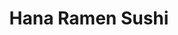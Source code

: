 ---
layout: place
title: "Hana Ramen Sushi"
permalink: /iowa/west-des-moines/hana-ramen-sushi.html
stateAbbr: IA
stateName: Iowa
cityName: West Des Moines
seo:
  name: "Hana Ramen Sushi"
  type: Restaurant
  links: http://www.hanaramensushi.com/
description: "Busy Japanese standby offering sushi & ramen in a contemporary, yellow dining room with a full bar. Looking for sushi in West Des Moines, Iowa? Check out Han..."
place_id: ChIJI49DhJAh7IcRJA_IzD2oWs4
photos:
  - name: >-
      places/ChIJI49DhJAh7IcRJA_IzD2oWs4/photos/AeeoHcLmHzKd5cJpJRdXQg5a4IJiLxCEiH4OAZHdOfqOTptOjczdKfZ671_n5abddATYrCkEdcjcH060Exbna_sGIPIMAn2wDm9Y3klZM7L4iKWwCSgvg9zmRyTn6m7aEriFCQTDlWqgNHwf5vCdBf_05zopcow7OkGM5BYGH3IR9l7P_8tLMirhG2PQJzB6dAz3s1k7PjPdyLskHaGOo-pPFd3995AG1XtFiC-Z1yA5xknYHRHhmKYC38rlSdM18zBU-3n_b4nCctF8M0g5S7rXgk6ut38GETznoHkgzPiQfkx6rQ
    widthPx: 4800
    heightPx: 3200
    authorAttributions:
      - displayName: Hana Ramen Sushi
        uri: https://maps.google.com/maps/contrib/114384877609320418359
        photoUri: >-
          https://lh3.googleusercontent.com/a-/ALV-UjW-peEfhJydbLaZiN2MgrqymHHcKDiYlYl_zz1pvGIzNSngEU0=s100-p-k-no-mo
    flagContentUri: >-
      https://www.google.com/local/imagery/report/?cb_client=maps_api_places.places_api&image_key=!1e10!2sAF1QipO8kzHy2MfBJRUuPcTfMsJ6QHIpUYBCzIb7qhqp&hl=en-US
    googleMapsUri: >-
      https://www.google.com/maps/place//data=!3m4!1e2!3m2!1sAF1QipO8kzHy2MfBJRUuPcTfMsJ6QHIpUYBCzIb7qhqp!2e10!4m2!3m1!1s0x87ec219084438f23:0xce5aa83dccc80f24
  - name: >-
      places/ChIJI49DhJAh7IcRJA_IzD2oWs4/photos/AeeoHcJsCPDAUmLW7-566tMRxci04oul1Q8etJkAqUBK8LOMuERNAuhuHdlJtJRe1H4eZ8SPnZyxZWU45n-LbBxN_4-4XCMydKnmmhWYgO8xqvHyqxpvZAhs2HBZgzZYqRmhQGhVN1c6Xfrs4OdyM7LdsKxQyolw5Vzf1vRNOnFK9lX3yc0YWmaMZh-p_MJwvX9ofB9HxfGXW4H559-_nY7dxpDGC_QFZbdqCaCk8MErZ7PmikWBZol8ArNfiateOCV88MrkPb9AvFUqb7WdZKb4SiUfBZj6FhxaQY-6Am5UJEjvzUv3Oc_7os2WNRbINwg0ENW_NSeuVpd4IxwobIRaZ1BOK4bj0mZonLl5u8WflpAuEU9gn4sOVcO6_IDsooBPKh7PjnozdigSFM-bFyVTW0m6090BVHiBTry9goprkpEgpgQ
    widthPx: 2252
    heightPx: 3752
    authorAttributions:
      - displayName: Todd Braun (The Food and Drink Guy)
        uri: https://maps.google.com/maps/contrib/109140155973750423506
        photoUri: >-
          https://lh3.googleusercontent.com/a-/ALV-UjWxn4ZbTCjhrMrluJdTY62CA_KrTquot_ePg2_C1-V59p0BxV_G=s100-p-k-no-mo
    flagContentUri: >-
      https://www.google.com/local/imagery/report/?cb_client=maps_api_places.places_api&image_key=!1e10!2sCIHM0ogKEICAgMDI6J2Q2wE&hl=en-US
    googleMapsUri: >-
      https://www.google.com/maps/place//data=!3m4!1e2!3m2!1sCIHM0ogKEICAgMDI6J2Q2wE!2e10!4m2!3m1!1s0x87ec219084438f23:0xce5aa83dccc80f24
  - name: >-
      places/ChIJI49DhJAh7IcRJA_IzD2oWs4/photos/AeeoHcLjTgMSbGr9RTImI66xICIghGtlHDvwx7ncVszFK8PWGQJ6rG-Jm4fvz16i7sB2y_rOHIHeofy9V4pKvjvF_CMdWePw3Y4lnt_J6midbgzWsUjeHHCLlqvPoSgwDSaW1sevLuzahTJlG3AH2eqv9jZequBnKH9SEu6THFOTgzvY4hOJad0FdNqst4cN50ETMLsTLllDEBadFpW9t9j_QEYCgtBsDidy3MqcCs5-nhUSf6eYZr4FljpqHrlFCsyodZZVS9IZQvonau1uJK-BzDjvCYn_rPhhtgOebS8HkWjeUw
    widthPx: 2048
    heightPx: 2048
    authorAttributions:
      - displayName: Hana Ramen Sushi
        uri: https://maps.google.com/maps/contrib/114384877609320418359
        photoUri: >-
          https://lh3.googleusercontent.com/a-/ALV-UjW-peEfhJydbLaZiN2MgrqymHHcKDiYlYl_zz1pvGIzNSngEU0=s100-p-k-no-mo
    flagContentUri: >-
      https://www.google.com/local/imagery/report/?cb_client=maps_api_places.places_api&image_key=!1e10!2sAF1QipPGU5Hoj1xPdHAp5Fp-r6UOWL8af-lenW4Lr3gm&hl=en-US
    googleMapsUri: >-
      https://www.google.com/maps/place//data=!3m4!1e2!3m2!1sAF1QipPGU5Hoj1xPdHAp5Fp-r6UOWL8af-lenW4Lr3gm!2e10!4m2!3m1!1s0x87ec219084438f23:0xce5aa83dccc80f24
  - name: >-
      places/ChIJI49DhJAh7IcRJA_IzD2oWs4/photos/AeeoHcK-m1QRUPod1Qr5V_gDeAcWar-3Ktrjyjh75-Ex0LAmabDAW8QvxOJJS6tTidxNOgBArHNAOMV7mX3sxofGzhzNYpDRk5UxIDw-dxpFI0ljjMafcjKfjyP08u3mA3hnQHrCxAV7l05jErSQ4TGugLxWFYRxmAuJ7eMbF6HMx1jIfYm5HoKGK-gFK5Ay4X8PO31iBmqKebrKfc1v6GJT9pdcT11jO2vFnvnBJVI_gJVwBkKQACzrBs8dJMUxWSkhAs5VCUslSFjyxcs9xfqWnjT_xx5RJgB7XjgrhnVfgNWtzpd7gO21Wxj1JcSHWY49CaKS7rVmvLHo6LOCxlriW0bYrqiMxKliNDYmdjrDHcheUNwAvvCRIeZTSSEF8NgkyirCuQnxZqvIEDQln7AYZTKMmL9K9wCpQgFxuQWDwJV6yGbk
    widthPx: 3072
    heightPx: 4080
    authorAttributions:
      - displayName: Lawrence Christiani
        uri: https://maps.google.com/maps/contrib/110208231250765125966
        photoUri: >-
          https://lh3.googleusercontent.com/a-/ALV-UjXzqmWTuouHaknDOedNWzTclA_iPP6bDSV-PujgqLvXpVwpp3TqmQ=s100-p-k-no-mo
    flagContentUri: >-
      https://www.google.com/local/imagery/report/?cb_client=maps_api_places.places_api&image_key=!1e10!2sCIHM0ogKEICAgMCIq_3o4wE&hl=en-US
    googleMapsUri: >-
      https://www.google.com/maps/place//data=!3m4!1e2!3m2!1sCIHM0ogKEICAgMCIq_3o4wE!2e10!4m2!3m1!1s0x87ec219084438f23:0xce5aa83dccc80f24
  - name: >-
      places/ChIJI49DhJAh7IcRJA_IzD2oWs4/photos/AeeoHcIE39U3v5HiIPK0IbPmYNhTwtdo_DnMGKJVd5sxp3k2IS2fSTJ9sBDkVg-pA9G-46Y3v4qRP5z6rWMgTmFs2zLnCa58kJs1_f9A6MSSSQZBLbd8dl5yrsoTaAQPKiiGIFGQ1sxS53zZr4nQnVmhoOgH6RWxVO4EFw6DSu3daM5Wq-WrRWSsKEAC4dVsNIa2COtUCsKMMjvgq3QWivYjHUZEk3JKThlko3XT9sRwPj65kb9Dyqhz-jFlVXbgY_rJLg1ArLPZI0jcDj6aSMrM0ninr07DX41qzWA7usuv1BUTSg
    widthPx: 2048
    heightPx: 2048
    authorAttributions:
      - displayName: Hana Ramen Sushi
        uri: https://maps.google.com/maps/contrib/114384877609320418359
        photoUri: >-
          https://lh3.googleusercontent.com/a-/ALV-UjW-peEfhJydbLaZiN2MgrqymHHcKDiYlYl_zz1pvGIzNSngEU0=s100-p-k-no-mo
    flagContentUri: >-
      https://www.google.com/local/imagery/report/?cb_client=maps_api_places.places_api&image_key=!1e10!2sAF1QipN18VyQK4jjMhhA3mWrzgPqaqLvW8Op_5S4pvsE&hl=en-US
    googleMapsUri: >-
      https://www.google.com/maps/place//data=!3m4!1e2!3m2!1sAF1QipN18VyQK4jjMhhA3mWrzgPqaqLvW8Op_5S4pvsE!2e10!4m2!3m1!1s0x87ec219084438f23:0xce5aa83dccc80f24
  - name: >-
      places/ChIJI49DhJAh7IcRJA_IzD2oWs4/photos/AeeoHcLY2N5ODyDe4JLNC3FF7BqaY6jlld1FwwSQKAt5RlcM8x1lvOodO5EUhQztQmmZX0g7jv6ogFMVQtyfWaV6_gZlJl3uhaq9l3sgWMV6k-z7Brx4ElhsKwgBc0T0mWQmXRHodWR9PwSworkFVM93wBTP6anZB0JN_sjAbC78etUtr-xpikRwLokKPwXI2_8NMXjuTe8TSZVTn4eiUeZv_AfvTpEGPu6n8Le0sVL4NEu-xUo8BU-7EbfcjX2fKbHw58KumsCpVJ9mSZPFXdOa5TsJTDdU5bZobf3q6wm-3g5-Nw
    widthPx: 3276
    heightPx: 4095
    authorAttributions:
      - displayName: Hana Ramen Sushi
        uri: https://maps.google.com/maps/contrib/114384877609320418359
        photoUri: >-
          https://lh3.googleusercontent.com/a-/ALV-UjW-peEfhJydbLaZiN2MgrqymHHcKDiYlYl_zz1pvGIzNSngEU0=s100-p-k-no-mo
    flagContentUri: >-
      https://www.google.com/local/imagery/report/?cb_client=maps_api_places.places_api&image_key=!1e10!2sAF1QipMHnuLzIGa0WtIpAphDXxphTMGsEDFyFX81ZULw&hl=en-US
    googleMapsUri: >-
      https://www.google.com/maps/place//data=!3m4!1e2!3m2!1sAF1QipMHnuLzIGa0WtIpAphDXxphTMGsEDFyFX81ZULw!2e10!4m2!3m1!1s0x87ec219084438f23:0xce5aa83dccc80f24
  - name: >-
      places/ChIJI49DhJAh7IcRJA_IzD2oWs4/photos/AeeoHcJmkqVof_aGVOoSme2UNVFfTRBgTNarGltCHwKHNx_fqb41AqgLppaBCByy1O5O_RSa2GjMa_PmBp269rvegRzvdSn4E7QRsz2JAs0Fbj0R_KlxJw1NR9C6Qk41U2J7AHa14o2G5IDRkGVEfJYVE_MSKK7Q1oooNIkwMJKf6Z_5bWAicxT5gekaWJNwcUeIJGOHYL2cDlBVHMJAmpRuul_3W9HF0VfQttiiou5z-XL7ivV2wABNskeaFzWIJnfAXeCV7GIKtCg1DPH-OMuasiyEhV9S8oX6KXCVS5l1idE5O7wewF1XjiygJ7k7o8DcjRZbsvFGID325iFySWx0kNNO4uBks-J2HHqUHwYevayXcDJprFUH9f8c83AVDElwlYxydWKb9tthX0b-I1X3T5ZklQ6YpXO9zHuAMxGJTxa42g
    widthPx: 4032
    heightPx: 3024
    authorAttributions:
      - displayName: Robert Kelen
        uri: https://maps.google.com/maps/contrib/101406235071538839617
        photoUri: >-
          https://lh3.googleusercontent.com/a-/ALV-UjXYvfx-s_zNph4Gg_5IStJX4BelCaCybXW4fpQ8YdQtEyJgP-9zpg=s100-p-k-no-mo
    flagContentUri: >-
      https://www.google.com/local/imagery/report/?cb_client=maps_api_places.places_api&image_key=!1e10!2sCIHM0ogKEICAgICh-JreJQ&hl=en-US
    googleMapsUri: >-
      https://www.google.com/maps/place//data=!3m4!1e2!3m2!1sCIHM0ogKEICAgICh-JreJQ!2e10!4m2!3m1!1s0x87ec219084438f23:0xce5aa83dccc80f24
  - name: >-
      places/ChIJI49DhJAh7IcRJA_IzD2oWs4/photos/AeeoHcLHYQjehJgdCFPK_AzTNa6cddMmLooJnV-QCG8qQSPhH2vfKqp64PT3SpKaH4ypxcNe5Pcbl0c_So6yW9_dsjfHAZggrTkuZ2PYIwVk_lqEuS1NUjSS5150Ox60yY_ENPb9O5qU1qSogJXai04BPQUgQJsytT5p0yMD9zWWvsRu8h6RJ1gGMTK8kX9SRNiqqcLK0QYwU9eZNPSXAmmluSnbahQWGtHl4EgmyCg8mrFozmJR4Sex8-cL0aJgH1kN-R8_jGvor39pHi6PV2-EpPb1WSDlCiuS1C11wPdEuJTd0G6XSWJAe9peDMxAf9nsbw4qae72fQjSU6F8LvE9R_8OMEcL8w5DdVluYmiQaKmuwOVtcrKeFSwJsr6A4Yk58uzL8zri02ruI2aKy1ifmnOfo27wWzynwgGJC7AdAd6DS_0
    widthPx: 4016
    heightPx: 3008
    authorAttributions:
      - displayName: Natasha Shanks
        uri: https://maps.google.com/maps/contrib/109942651371250979033
        photoUri: >-
          https://lh3.googleusercontent.com/a-/ALV-UjX9Dau7kkFUpO5y6GhXR8ehCAbyWiO4tUw3-STB8nQ8ysXUsrAqQA=s100-p-k-no-mo
    flagContentUri: >-
      https://www.google.com/local/imagery/report/?cb_client=maps_api_places.places_api&image_key=!1e10!2sCIHM0ogKEICAgICy582y_AE&hl=en-US
    googleMapsUri: >-
      https://www.google.com/maps/place//data=!3m4!1e2!3m2!1sCIHM0ogKEICAgICy582y_AE!2e10!4m2!3m1!1s0x87ec219084438f23:0xce5aa83dccc80f24
  - name: >-
      places/ChIJI49DhJAh7IcRJA_IzD2oWs4/photos/AeeoHcKoUiiGwu7tmLXCcoDMyEs28mPoiYfLtuzsmtG6C4YUZwenjpydDTqNl4AC5NrlVRCxDLl8tlMuOhQn2W-xHnVrv-IKVkbA_cK0T6erHeCMxozxu3585we3cbjHncyLa_1OhMzfsdRDzOT5ap927D25TAJ4JrIWrPQmgNg6Oe4rkRX9w8EMVTOKiFyTFVaEL007c3rydOTkVI3KPTjCKEzYseOuErA827RqR4J4mWSom_zsySIXhOucDfXBq2WK6SiPsQIdvkLdhKNPcqnPnfLUsy16Cy4nYVsaLM_NhSkqM2VuYf9hOJWSlWd_GBpjP_M1g_AoEfY5Bel52lEwpnxUmrlhL0Rx4K8X_qh6v251K08orym2y134fRK65gxm7q-Jy2TLk4Qb89J1ajXSo9dOeOQUdGiHHUDbN-jPZNWZJA
    widthPx: 4608
    heightPx: 3456
    authorAttributions:
      - displayName: juan olvera
        uri: https://maps.google.com/maps/contrib/101184273923345560694
        photoUri: >-
          https://lh3.googleusercontent.com/a/ACg8ocLEL12CBh7e8wWZDk7wFTkpnJ4UV8JoPx7nhAnLfa6cPf4GHw=s100-p-k-no-mo
    flagContentUri: >-
      https://www.google.com/local/imagery/report/?cb_client=maps_api_places.places_api&image_key=!1e10!2sCIHM0ogKEICAgICX2-SZNg&hl=en-US
    googleMapsUri: >-
      https://www.google.com/maps/place//data=!3m4!1e2!3m2!1sCIHM0ogKEICAgICX2-SZNg!2e10!4m2!3m1!1s0x87ec219084438f23:0xce5aa83dccc80f24
  - name: >-
      places/ChIJI49DhJAh7IcRJA_IzD2oWs4/photos/AeeoHcKfmTdgSlNzs1q3LDvCJ9K49VjsQ4g4cCyjqHDWDG48f6aFl4lx0nRGKrPzPz6s5OcKUhHwj2TL9UmXU2P7Wy2nOMLlin2ZW2AOdM-71V3wPuemzVL7wiyStuLuO8_TQqDSKfD147D60-gasqMAZG2lWFDmspFIudYhXJlwxbrwIW-g-uPDTeAUEVGhnr7FNrXSH31-Z-VKSKpEU3oWby40BC5s5751iXz5Jy3-_wKbblXg8Z2fcb-cp1rkDLsC5quZgDbx_QlnBW7Wt29PZLh2Ufa9hTMK_X3RucbEDSn4OqxhDA4_scDkrmtSEbORDD_JSmmLWCiHPnRCkgk4ph4lViDZIgFQTyJCdvA0if0qN2giA8Dmp6q0w84mHdN_MEGsHZYTk00gnERtqp-WgjlQZCZGjT9CRt_W0_pN62afTy7G
    widthPx: 2992
    heightPx: 2992
    authorAttributions:
      - displayName: Todd Braun (The Food and Drink Guy)
        uri: https://maps.google.com/maps/contrib/109140155973750423506
        photoUri: >-
          https://lh3.googleusercontent.com/a-/ALV-UjWxn4ZbTCjhrMrluJdTY62CA_KrTquot_ePg2_C1-V59p0BxV_G=s100-p-k-no-mo
    flagContentUri: >-
      https://www.google.com/local/imagery/report/?cb_client=maps_api_places.places_api&image_key=!1e10!2sCIHM0ogKEICAgMDI6J3YxwE&hl=en-US
    googleMapsUri: >-
      https://www.google.com/maps/place//data=!3m4!1e2!3m2!1sCIHM0ogKEICAgMDI6J3YxwE!2e10!4m2!3m1!1s0x87ec219084438f23:0xce5aa83dccc80f24
address: 7450 Bridgewood Blvd Suite 205, West Des Moines, IA 50266, USA
street: 7450 Bridgewood Blvd Suite 205
city: West Des Moines
state: IA
zip: '50266'
country: USA
neighborhood: null
latitude: '41.567481'
longitude: '-93.811456'
accessibility_options:
  wheelchairAccessibleParking: true
  wheelchairAccessibleEntrance: true
  wheelchairAccessibleRestroom: true
  wheelchairAccessibleSeating: true
business_status: OPERATIONAL
name: Hana Ramen Sushi
google_maps_links:
  directionsUri: >-
    https://www.google.com/maps/dir//''/data=!4m7!4m6!1m1!4e2!1m2!1m1!1s0x87ec219084438f23:0xce5aa83dccc80f24!3e0
  placeUri: https://maps.google.com/?cid=14869382103099248420
  writeAReviewUri: >-
    https://www.google.com/maps/place//data=!4m3!3m2!1s0x87ec219084438f23:0xce5aa83dccc80f24!12e1
  reviewsUri: >-
    https://www.google.com/maps/place//data=!4m4!3m3!1s0x87ec219084438f23:0xce5aa83dccc80f24!9m1!1b1
  photosUri: >-
    https://www.google.com/maps/place//data=!4m3!3m2!1s0x87ec219084438f23:0xce5aa83dccc80f24!10e5
primary_type: Japanese Restaurant
opening_hours:
  regular: null
  current: null
secondary_opening_hours:
  regular:
    weekdayDescriptions: null
    type: null
  current:
    weekdayDescriptions: null
    type: null
phone: (515) 222-9998
price_level: PRICE_LEVEL_MODERATE
price_range: $20 &ndash; $30
rating: '4.5'
rating_count: 1163
website: http://www.hanaramensushi.com/
reviews:
  - name: >-
      places/ChIJI49DhJAh7IcRJA_IzD2oWs4/reviews/ChdDSUhNMG9nS0VJQ0FnSUNfMHZTXy1nRRAB
    relativePublishTimeDescription: 2 months ago
    rating: 5
    text:
      text: >-
        I loved the atmosphere, is very busy but they call you which allows you
        to walk the strip mall, it sit in the comfort of you car. Service is
        good considering how busy they. The food is spot on! The presentation,
        the quality... They have it all. It was so delicious, we had multiple
        items and they all were delicious. Great place, you should take the time
        to visit. Oh and the cheese cake is unbelievable! I world go there just
        for that.
      languageCode: en
    originalText:
      text: >-
        I loved the atmosphere, is very busy but they call you which allows you
        to walk the strip mall, it sit in the comfort of you car. Service is
        good considering how busy they. The food is spot on! The presentation,
        the quality... They have it all. It was so delicious, we had multiple
        items and they all were delicious. Great place, you should take the time
        to visit. Oh and the cheese cake is unbelievable! I world go there just
        for that.
      languageCode: en
    authorAttribution:
      displayName: Chris Hodges
      uri: https://www.google.com/maps/contrib/107787399439720749753/reviews
      photoUri: >-
        https://lh3.googleusercontent.com/a-/ALV-UjXmZDmpML4o5hy3RwlHPAOVuhxESq44Rg6x7kztGfgoCL1JAyKD-g=s128-c0x00000000-cc-rp-mo-ba4
    publishTime: '2025-01-14T15:18:35.655201Z'
    flagContentUri: >-
      https://www.google.com/local/review/rap/report?postId=ChdDSUhNMG9nS0VJQ0FnSUNfMHZTXy1nRRAB&d=17924085&t=1
    googleMapsUri: >-
      https://www.google.com/maps/reviews/data=!4m6!14m5!1m4!2m3!1sChdDSUhNMG9nS0VJQ0FnSUNfMHZTXy1nRRAB!2m1!1s0x87ec219084438f23:0xce5aa83dccc80f24
  - name: >-
      places/ChIJI49DhJAh7IcRJA_IzD2oWs4/reviews/ChdDSUhNMG9nS0VJQ0FnSUN2MUxPXzJRRRAB
    relativePublishTimeDescription: 4 months ago
    rating: 3
    text:
      text: >-
        Went here with my mom on a Saturday night. They weren't on a wait when
        we got there but were when we leaving. The service was good. My mom
        enjoyed her ramen. My ramen was okay. They only have three options for
        broth, two beef and one soy sauce. I can't have beef so I had to get the
        soy sauce broth which I didn't like very much despite how much I like
        soy sauce. I really wish they had a chicken broth option for the ramen
        especially since they have multiple chicken ramens. My mom and I both
        got the spicy chicken ramen.
      languageCode: en
    originalText:
      text: >-
        Went here with my mom on a Saturday night. They weren't on a wait when
        we got there but were when we leaving. The service was good. My mom
        enjoyed her ramen. My ramen was okay. They only have three options for
        broth, two beef and one soy sauce. I can't have beef so I had to get the
        soy sauce broth which I didn't like very much despite how much I like
        soy sauce. I really wish they had a chicken broth option for the ramen
        especially since they have multiple chicken ramens. My mom and I both
        got the spicy chicken ramen.
      languageCode: en
    authorAttribution:
      displayName: Finch Moore
      uri: https://www.google.com/maps/contrib/116929553098774418240/reviews
      photoUri: >-
        https://lh3.googleusercontent.com/a-/ALV-UjXSX6u_tV8xOhuebkHyGfzN6E_gt4kKvNoH1JqZlFeY1RZOSw9K=s128-c0x00000000-cc-rp-mo-ba3
    publishTime: '2024-12-08T12:21:34.946583Z'
    flagContentUri: >-
      https://www.google.com/local/review/rap/report?postId=ChdDSUhNMG9nS0VJQ0FnSUN2MUxPXzJRRRAB&d=17924085&t=1
    googleMapsUri: >-
      https://www.google.com/maps/reviews/data=!4m6!14m5!1m4!2m3!1sChdDSUhNMG9nS0VJQ0FnSUN2MUxPXzJRRRAB!2m1!1s0x87ec219084438f23:0xce5aa83dccc80f24
  - name: >-
      places/ChIJI49DhJAh7IcRJA_IzD2oWs4/reviews/ChdDSUhNMG9nS0VJQ0FnSUNYMi1TWjVnRRAB
    relativePublishTimeDescription: 5 months ago
    rating: 5
    text:
      text: >-
        One of the best tasting sushi places to go around the Des Moines Area.
        Their sushi had great proportions and amazing taste that will make you
        want to come back for more. I could do without the pineapple fried rice
        and the grilled teriyaki steak. Overall a great place to eat Sushi.
      languageCode: en
    originalText:
      text: >-
        One of the best tasting sushi places to go around the Des Moines Area.
        Their sushi had great proportions and amazing taste that will make you
        want to come back for more. I could do without the pineapple fried rice
        and the grilled teriyaki steak. Overall a great place to eat Sushi.
      languageCode: en
    authorAttribution:
      displayName: juan olvera
      uri: https://www.google.com/maps/contrib/101184273923345560694/reviews
      photoUri: >-
        https://lh3.googleusercontent.com/a/ACg8ocLEL12CBh7e8wWZDk7wFTkpnJ4UV8JoPx7nhAnLfa6cPf4GHw=s128-c0x00000000-cc-rp-mo-ba4
    publishTime: '2024-10-20T21:15:24.305726Z'
    flagContentUri: >-
      https://www.google.com/local/review/rap/report?postId=ChdDSUhNMG9nS0VJQ0FnSUNYMi1TWjVnRRAB&d=17924085&t=1
    googleMapsUri: >-
      https://www.google.com/maps/reviews/data=!4m6!14m5!1m4!2m3!1sChdDSUhNMG9nS0VJQ0FnSUNYMi1TWjVnRRAB!2m1!1s0x87ec219084438f23:0xce5aa83dccc80f24
  - name: >-
      places/ChIJI49DhJAh7IcRJA_IzD2oWs4/reviews/ChZDSUhNMG9nS0VJQ0FnSUN5bHBqd0R3EAE
    relativePublishTimeDescription: a week ago
    rating: 4
    text:
      text: "4.4* (out of 5)\nFood: 5*     Atmosphere: 5*     Value: 4*     Service: 3*\nWould I go back / Recommend?: 5*\_(Definitely)\nTotal check/person: $41\n\n03/29/2025\nTonight was my wife's turn to pick our destination after Mass and she chose Hana Ramen Sushi again (we were there last October and she really enjoyed her ramen).\n\nTonight was another good stop that we both enjoyed.  The food was once again fantastic (details in the following paragraph) - and that is the main criteria when selecting a restaurant.  While communicating with our waiter was easier this time, the food delivery was quite slow to our standards - on the order of 20-30 minutes for each course after it was ordered.\n\nTonight, we started off with a Cucumber Martini (with Jalapeno) and a Salted Caramel Milk Tea (I gave up alcohol for Lent).  The Jalapeno in the Cucumber Martini was a pretty strong kick and my wife enjoyed it.  And yes, the Salted Caramel Milk Tea was quite delicious and yet was pretty light - didn't come across as thick, syrupy or overly sweet.\n\nWe started by sharing a Pork Gyozo Soup (see picture) that was very good, then decided to add on a Hana Pizza (see picture).  That Hana Pizza was definitely the highlight of my experience - a very light crust, a peanut based sauce with some fresh sushi and veggies to top it off!  My wife ordered the Combo Yaki Soba (see picture) for her meal and I opted for the Chicken Pineapple Fried Rice (see picture).  We really liked both dishes and would highly recommend them.\n\n10/12/2024\nWe have wanted to stop here several times and finally took the opportunity to do so tonight after a 4 year gap.  The exterior was modern, clean and inviting and the interior continued that vibe.  Just like the \"this place must be authentic\" feeling you get in a good Mexican restaurant (when the wait staff struggles a bit with the English language), you immediately pick up on that here...but with Japanese instead of Spanish as the core language.\n\nWe started by enjoying a Lucky Buddha beer and Raspberry Mule (see picture), followed by a delicious Ginger Salad (see picture).  My wife then opted for Spicy Chicken Ramen (see picture) for her meal and I ordered  a Spicy Scallop Roll (see picture) and Tuna Avocado Roll (see picture).  We really enjoyed all of the food!\n\nThe service was average...partially due to the wait time and partially due to the challenge of communicating with our waitress - it needed to repeat things several times in different ways to assure understanding.  The value was above average - $31/person with everything mentioned (including tax).\n\n2021\nStopped for dinner tonight and enjoyed the food.  Communication was a bit of a challenge, as it wasn't until the 3rd person coming to help before they understood the question \"what is the Seasonal Choice tap beer on the menu\", but the food quality was excellent!\n\nI started with a Hana Fuji Apple Sake (see picture) which had a strong apple flavor without being too sweet.  Next, we enjoyed an Angry Z Special Roll followed by a Spicy Crunch Crab Roll (see pictures) based on our waitress' recommendation.  Both of them were delicious and highly recommended.  Finally, we finished with the Spicy Chicken Ramen with Spicy sauce (see picture) - very good!\n\nIf you like sushi rolls or ramen, the food is definitely worth the stop.\n\nFood: 5\nAtmosphere: 4\nCharacter: 4\nService: 4\n\nIf you found this review helpful, please click on 'Like'"
      languageCode: en
    originalText:
      text: "4.4* (out of 5)\nFood: 5*     Atmosphere: 5*     Value: 4*     Service: 3*\nWould I go back / Recommend?: 5*\_(Definitely)\nTotal check/person: $41\n\n03/29/2025\nTonight was my wife's turn to pick our destination after Mass and she chose Hana Ramen Sushi again (we were there last October and she really enjoyed her ramen).\n\nTonight was another good stop that we both enjoyed.  The food was once again fantastic (details in the following paragraph) - and that is the main criteria when selecting a restaurant.  While communicating with our waiter was easier this time, the food delivery was quite slow to our standards - on the order of 20-30 minutes for each course after it was ordered.\n\nTonight, we started off with a Cucumber Martini (with Jalapeno) and a Salted Caramel Milk Tea (I gave up alcohol for Lent).  The Jalapeno in the Cucumber Martini was a pretty strong kick and my wife enjoyed it.  And yes, the Salted Caramel Milk Tea was quite delicious and yet was pretty light - didn't come across as thick, syrupy or overly sweet.\n\nWe started by sharing a Pork Gyozo Soup (see picture) that was very good, then decided to add on a Hana Pizza (see picture).  That Hana Pizza was definitely the highlight of my experience - a very light crust, a peanut based sauce with some fresh sushi and veggies to top it off!  My wife ordered the Combo Yaki Soba (see picture) for her meal and I opted for the Chicken Pineapple Fried Rice (see picture).  We really liked both dishes and would highly recommend them.\n\n10/12/2024\nWe have wanted to stop here several times and finally took the opportunity to do so tonight after a 4 year gap.  The exterior was modern, clean and inviting and the interior continued that vibe.  Just like the \"this place must be authentic\" feeling you get in a good Mexican restaurant (when the wait staff struggles a bit with the English language), you immediately pick up on that here...but with Japanese instead of Spanish as the core language.\n\nWe started by enjoying a Lucky Buddha beer and Raspberry Mule (see picture), followed by a delicious Ginger Salad (see picture).  My wife then opted for Spicy Chicken Ramen (see picture) for her meal and I ordered  a Spicy Scallop Roll (see picture) and Tuna Avocado Roll (see picture).  We really enjoyed all of the food!\n\nThe service was average...partially due to the wait time and partially due to the challenge of communicating with our waitress - it needed to repeat things several times in different ways to assure understanding.  The value was above average - $31/person with everything mentioned (including tax).\n\n2021\nStopped for dinner tonight and enjoyed the food.  Communication was a bit of a challenge, as it wasn't until the 3rd person coming to help before they understood the question \"what is the Seasonal Choice tap beer on the menu\", but the food quality was excellent!\n\nI started with a Hana Fuji Apple Sake (see picture) which had a strong apple flavor without being too sweet.  Next, we enjoyed an Angry Z Special Roll followed by a Spicy Crunch Crab Roll (see pictures) based on our waitress' recommendation.  Both of them were delicious and highly recommended.  Finally, we finished with the Spicy Chicken Ramen with Spicy sauce (see picture) - very good!\n\nIf you like sushi rolls or ramen, the food is definitely worth the stop.\n\nFood: 5\nAtmosphere: 4\nCharacter: 4\nService: 4\n\nIf you found this review helpful, please click on 'Like'"
      languageCode: en
    authorAttribution:
      displayName: Todd Braun (The Food and Drink Guy)
      uri: https://www.google.com/maps/contrib/109140155973750423506/reviews
      photoUri: >-
        https://lh3.googleusercontent.com/a-/ALV-UjWxn4ZbTCjhrMrluJdTY62CA_KrTquot_ePg2_C1-V59p0BxV_G=s128-c0x00000000-cc-rp-mo-ba6
    publishTime: '2025-04-06T18:56:41.897142Z'
    flagContentUri: >-
      https://www.google.com/local/review/rap/report?postId=ChZDSUhNMG9nS0VJQ0FnSUN5bHBqd0R3EAE&d=17924085&t=1
    googleMapsUri: >-
      https://www.google.com/maps/reviews/data=!4m6!14m5!1m4!2m3!1sChZDSUhNMG9nS0VJQ0FnSUN5bHBqd0R3EAE!2m1!1s0x87ec219084438f23:0xce5aa83dccc80f24
  - name: >-
      places/ChIJI49DhJAh7IcRJA_IzD2oWs4/reviews/ChZDSUhNMG9nS0VJQ0FnSUROcjZxNkVnEAE
    relativePublishTimeDescription: a year ago
    rating: 1
    text:
      text: >-
        OKAY!!! Please allow me to give you real honest feed back, Because WE
        ALL KNOW IOWA DO NOT HAVE MANY FOOD CHOICES OUT HERE AND IT MAKES ME
        feel SAD, BUT LET'S GET INTO THE Atmosphere 5 STAR, Service 5 STAR, food
        1 STAR. Why?

        Okay, so my boyfriend and I moved here from North Carolina and Ramen
        that. Have had there before has had great quality, better tasting
        noodles, and more flavor, here at Hana I can NOT say the same, The
        noodles were soggy, not the best quality, but I will say I do like the
        fresh taste in it, but that's all. Now appetizers, and Martini was
        great!!!! Restaurant did look great inside. Nice lighting, floors clean,
        clean bathrooms,and most importantly TABLES WERE NICE and CLEAN 😊🥰😍
        NOW LET'S GET INTO PRESENTATION, 5 STAR 😊 AND PLENTY OF PARKING . NOW
        IT'S TIME FOR YOU TO CHECK OUT PHOTOS 😊🥰🥳🥳🥳🥳
      languageCode: en
    originalText:
      text: >-
        OKAY!!! Please allow me to give you real honest feed back, Because WE
        ALL KNOW IOWA DO NOT HAVE MANY FOOD CHOICES OUT HERE AND IT MAKES ME
        feel SAD, BUT LET'S GET INTO THE Atmosphere 5 STAR, Service 5 STAR, food
        1 STAR. Why?

        Okay, so my boyfriend and I moved here from North Carolina and Ramen
        that. Have had there before has had great quality, better tasting
        noodles, and more flavor, here at Hana I can NOT say the same, The
        noodles were soggy, not the best quality, but I will say I do like the
        fresh taste in it, but that's all. Now appetizers, and Martini was
        great!!!! Restaurant did look great inside. Nice lighting, floors clean,
        clean bathrooms,and most importantly TABLES WERE NICE and CLEAN 😊🥰😍
        NOW LET'S GET INTO PRESENTATION, 5 STAR 😊 AND PLENTY OF PARKING . NOW
        IT'S TIME FOR YOU TO CHECK OUT PHOTOS 😊🥰🥳🥳🥳🥳
      languageCode: en
    authorAttribution:
      displayName: Who Else Wants Beef
      uri: https://www.google.com/maps/contrib/105688539382610555671/reviews
      photoUri: >-
        https://lh3.googleusercontent.com/a-/ALV-UjXuB3OfS-C3Q_DRYSYfbD2Ndo6u9liKY422lMnAi9N-XcAL47dFMA=s128-c0x00000000-cc-rp-mo-ba5
    publishTime: '2024-01-27T10:37:35.948072Z'
    flagContentUri: >-
      https://www.google.com/local/review/rap/report?postId=ChZDSUhNMG9nS0VJQ0FnSUROcjZxNkVnEAE&d=17924085&t=1
    googleMapsUri: >-
      https://www.google.com/maps/reviews/data=!4m6!14m5!1m4!2m3!1sChZDSUhNMG9nS0VJQ0FnSUROcjZxNkVnEAE!2m1!1s0x87ec219084438f23:0xce5aa83dccc80f24
parking_options:
  freeParkingLot: true
  freeStreetParking: true
  valetParking: false
payment_options:
  acceptsCreditCards: true
  acceptsDebitCards: true
  acceptsCashOnly: false
  acceptsNfc: true
allow_dogs: null
curbside_pickup: true
delivery: true
dine_in: true
good_for_children: true
good_for_groups: true
good_for_sports: true
live_music: false
menu_for_children: true
outdoor_seating: true
reservable: true
restroom: true
serves_beer: true
serves_breakfast: null
serves_brunch: true
serves_cocktails: true
serves_coffee: false
serves_dinner: true
serves_dessert: true
serves_lunch: true
serves_vegetarian_food: true
serves_wine: true
takeout: true
summary: >-
  Busy Japanese standby offering sushi & ramen in a contemporary, yellow dining
  room with a full bar.

---
